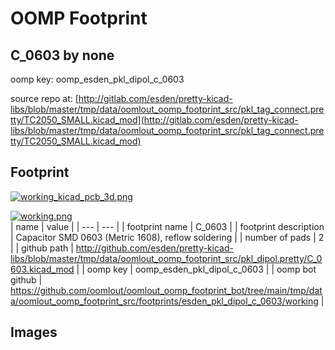 # OOMP Footprint  
## C_0603  by none  
  
oomp key: oomp_esden_pkl_dipol_c_0603  
  
source repo at: [http://gitlab.com/esden/pretty-kicad-libs/blob/master/tmp/data/oomlout_oomp_footprint_src/pkl_tag_connect.pretty/TC2050_SMALL.kicad_mod](http://gitlab.com/esden/pretty-kicad-libs/blob/master/tmp/data/oomlout_oomp_footprint_src/pkl_tag_connect.pretty/TC2050_SMALL.kicad_mod)  
## Footprint  
  
[![working_kicad_pcb_3d.png](working_kicad_pcb_3d_600.png)](working_kicad_pcb_3d.png)  
  
[![working.png](working_600.png)](working.png)  
| name | value | 
| --- | --- | 
| footprint name | C_0603 | 
| footprint description | Capacitor SMD 0603 (Metric 1608), reflow soldering | 
| number of pads | 2 | 
| github path | http://github.com/esden/pretty-kicad-libs/blob/master/tmp/data/oomlout_oomp_footprint_src/pkl_dipol.pretty/C_0603.kicad_mod | 
| oomp key | oomp_esden_pkl_dipol_c_0603 | 
| oomp bot github | https://github.com/oomlout/oomlout_oomp_footprint_bot/tree/main/tmp/data/oomlout_oomp_footprint_src/footprints/esden_pkl_dipol_c_0603/working | 
## Images  
